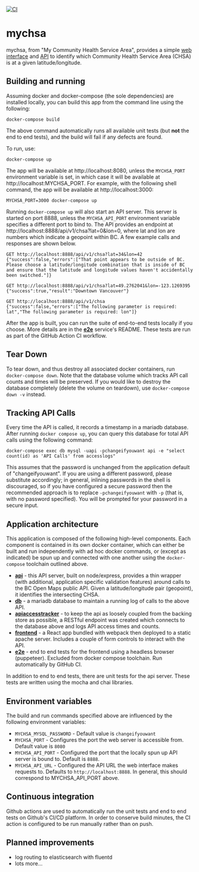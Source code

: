 [![CI](https://github.com/textninja/mychsa/actions/workflows/main.yml/badge.svg)](https://github.com/textninja/mychsa/actions/workflows/main.yml)

# mychsa

mychsa, from "My Community Health Service Area", provides a simple [web
interface](/frontend) and [API](/api) to identify which Community Health Service Area (CHSA)
is at a given latitude/longitude.

## Building and running

Assuming docker and docker-compose (the sole dependencies) are installed locally, you can
build this app from the command line using the following:

    docker-compose build
    
The above command automatically runs all available unit tests (but **not** the end to end tests), and the build will fail if any defects are found.

To run, use:

    docker-compose up

The app will be available at http://localhost:8080, unless the `MYCHSA_PORT` environment variable is set, in which case it will be available at http://localhost:MYCHSA_PORT. For example, with the following shell command, the app will be available at http://localhost:3000:

    MYCHSA_PORT=3000 docker-compose up

Running `docker-compose up` will also start an API server. This server is started on port 8888, unless the `MYCHSA_API_PORT` environment variable specifies a different port to bind to. The API provides an endpoint at http://localhost:8888/api/v1/chsa?lat=0&lon=0, where lat and lon are numbers which indicate a geopoint within BC. A few example calls and responses are shown below.


    GET http://localhost:8888/api/v1/chsa?lat=34&lon=42
    {"success":false,"errors":["That point appears to be outside of BC. Please choose a latitude/longitude combination that is inside of BC and ensure that the latitude and longitude values haven't accidentally been switched."]}

    GET http://localhost:8888/api/v1/chsa?lat=49.2762041&lon=-123.1269395
    {"success":true,"result":"Downtown Vancouver"}

    GET http://localhost:8888/api/v1/chsa
    {"success":false,"errors":["The following parameter is required: lat","The following parameter is required: lon"]}
    
After the app is built, you can run the suite of end-to-end tests locally if you choose. More details are in the [**e2e**](/e2e) service's README. These tests are run as part of the GitHub Action CI workflow.

## Tear Down

To tear down, and thus destroy all associated docker containers, run `docker-compose down`. Note that the database volume which tracks API call counts and times will be preserved. If you would like to destroy the database completely (delete the volume on teardown), use `docker-compose down -v` instead.

## Tracking API Calls

Every time the API is called, it records a timestamp in a mariadb database. After running
`docker compose up`, you can query this database for total API calls using the following command:

    docker-compose exec db mysql -uapi -pchangeifyouwant api -e "select count(id) as 'API Calls' from accesslogs"

This assumes that the password is unchanged from the application default of "changeifyouwant".
If you are using a different password, please substitute accordingly; in general, inlining passwords in the shell is discouraged, so if you have configured a secure password then the recommended approach is to replace `-pchangeifyouwant` with `-p` (that is, with no password specified). You will be prompted for your password in a secure input.


## Application architecture

This application is composed of the following high-level components. Each component
is contained in its own docker container, which can either be built and run
independently with ad hoc docker commands, or (except as indicated) be spun up and connected with one another using the `docker-compose` toolchain outlined above.

 - [**api**](/api) - this API server, built on node/express, provides a thin wrapper
  (with additional, application specific validation features) around calls to the BC Open Maps public API. Given a latitude/longitude pair (geopoint), it identifies the intersecting CHSA.
 - [**db**](/db) - a mariadb database to maintain a running log of calls to the above API.
 - [**apiaccesstracker**](/apiaccesstracker) - to keep the api as loosely coupled from the backing store as possible, a RESTful endpoint was created which connects to the database above and logs API access times and counts.
 - [**frontend**](/frontend) - a React app bundled with webpack then deployed to a static apache server. Includes a couple of form controls to interact with the API.
 - [**e2e**](/e2e) - end to end tests for the frontend using a headless browser (puppeteer). Excluded from docker compose toolchain. Run automatically by GitHub CI.

In addition to end to end tests, there are unit tests for the api server. These tests are written using the mocha and chai libraries.

## Environment variables

The build and run commands specified above are influenced by the following environment variables:

  - `MYCHSA_MYSQL_PASSWORD` - Default value is `changeifyouwant`
  - `MYCHSA_PORT` - Configures the port the web server is accessible from. Default value is `8080`
  - `MYCHSA_API_PORT` - Configured the port that the locally spun up API server is bound to. Default is `8888`.
  - `MYCHSA_API_URL` - Configured the API URL the web interface makes requests to. Defaults to `http://localhost:8888`. In general, this should correspond to MYCHSA_API_PORT above.

## Continuous integration

Github actions are used to automatically run the unit tests and end to end tests on Github's CI/CD platform. In order to conserve build minutes, the CI action is configured to be run manually rather than on push.

## Planned improvements

 - log routing to elasticsearch with fluentd
 - lots more...
